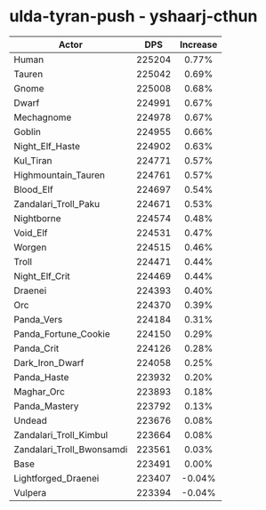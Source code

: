 # ulda-tyran-push - yshaarj-cthun
| Actor | DPS | Increase |
|---|:---:|:---:|
|Human|225204|0.77%|
|Tauren|225042|0.69%|
|Gnome|225008|0.68%|
|Dwarf|224991|0.67%|
|Mechagnome|224978|0.67%|
|Goblin|224955|0.66%|
|Night_Elf_Haste|224902|0.63%|
|Kul_Tiran|224771|0.57%|
|Highmountain_Tauren|224761|0.57%|
|Blood_Elf|224697|0.54%|
|Zandalari_Troll_Paku|224671|0.53%|
|Nightborne|224574|0.48%|
|Void_Elf|224531|0.47%|
|Worgen|224515|0.46%|
|Troll|224471|0.44%|
|Night_Elf_Crit|224469|0.44%|
|Draenei|224393|0.40%|
|Orc|224370|0.39%|
|Panda_Vers|224184|0.31%|
|Panda_Fortune_Cookie|224150|0.29%|
|Panda_Crit|224126|0.28%|
|Dark_Iron_Dwarf|224058|0.25%|
|Panda_Haste|223932|0.20%|
|Maghar_Orc|223893|0.18%|
|Panda_Mastery|223792|0.13%|
|Undead|223676|0.08%|
|Zandalari_Troll_Kimbul|223664|0.08%|
|Zandalari_Troll_Bwonsamdi|223561|0.03%|
|Base|223491|0.00%|
|Lightforged_Draenei|223407|-0.04%|
|Vulpera|223394|-0.04%|

